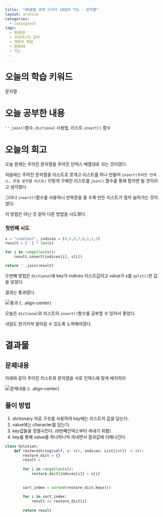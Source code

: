 ```yaml
---
title:  "99클럽 코테 스터디 18일차 TIL - 문자열"
layout: archive
categories:
  - codingtest
tags:
  - 99클럽
  - 코딩테스트 준비
  - 개발자 취업
  - 항해99
  - TIL
---
```


# 오늘의 학습 키워드 
문자열

# 오늘 공부한 내용
`''.join()`함수, `dictional` 사용법, 리스트 `insert()` 함수

# 오늘의 회고

오늘 문제는 주어진 문자열을 주어진 인덱스 배열대로 섞는 것이였다.

처음에는 주어진 문자열을 리스트로 쪼개고 리스트를 하나 만들어 `insert(주어진 인덱스, 쪼갠 문자열 리스트)` 이렇게 구해진 리스트를 `join()` 함수를 통해 합치면 될 것이라고 생각했다.

그러나 `insert()`함수를 사용하니 반복문을 돌 수록 만든 리스트가 점차 늘어가는 것이였다.

이 방법은 아닌 것 같아 다른 방법을 시도했다.

### 첫번째 시도
```python
s = "codeleet", indices = [4,5,6,7,0,2,1,3]
result = [''] * len(s)

for i in range(len(s)):
    result.insert(indices[i], s[i])

return ''.join(result)
```

두번째 방법은 `dictional`에 key가 indices 리스트값이고 value가 s를 `split()`한 값을 넣었다.

결과는 통과였다.

![통과](https://github.com/kimhyunso/kimhyunso.github.io/assets/87798982/f60fd665-19b3-4473-9ef2-cb4915f5c7f8)
{: .align-center}


오늘은 `dictional`와 리스트의 `insert()`함수를 공부할 수 있어서 좋았다.

내일도 한가지씩 알아갈 수 있도록 노력해야겠다.


# 결과물
## 문제내용

아래와 같이 주어진 리스트와 문자열을 서로 인덱스에 맞게 배치하라

![문제내용](https://github.com/kimhyunso/kimhyunso.github.io/assets/87798982/9dbc120b-3f37-4ea5-93cb-86ddd8a12e6d)
{: .align-center}

## 풀이 방법
1. dictionary 자료 구조를 사용하여 key에는 리스트의 값을 담는다.
2. value에는 character를 담는다.
3. key값들을 정렬시킨다. (0번째인덱스부터 꺼내기 위함)
4. key를 통해 value를 하나하니씩 꺼내면서 결과값에 더해나간다.


```python
class Solution:
    def restoreString(self, s: str, indices: List[int]) -> str:
        restore_dict = {}
        result = ''
        
        for i in range(len(s)):
            restore_dict[indices[i]] = s[i]
        
        
        sort_index = sorted(restore_dict.keys())
        
        for i in sort_index:
            result += restore_dict[i]
        
        return result
```
